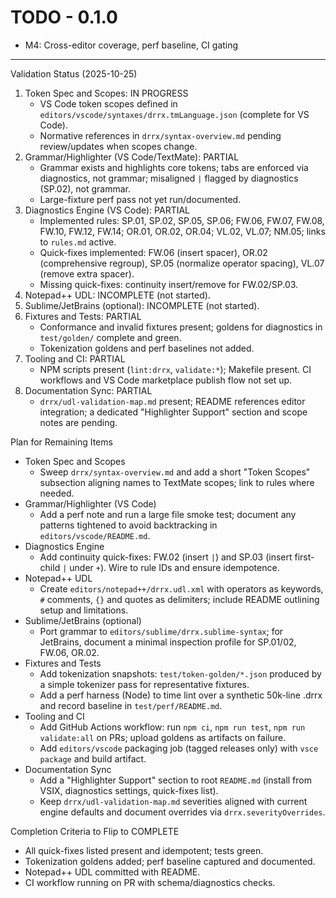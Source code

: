 # TODO - 0.1.0

- M4: Cross-editor coverage, perf baseline, CI gating

---

Validation Status (2025-10-25)

1) Token Spec and Scopes: IN PROGRESS
   - VS Code token scopes defined in `editors/vscode/syntaxes/drrx.tmLanguage.json` (complete for VS Code).
   - Normative references in `drrx/syntax-overview.md` pending review/updates when scopes change.
2) Grammar/Highlighter (VS Code/TextMate): PARTIAL
   - Grammar exists and highlights core tokens; tabs are enforced via diagnostics, not grammar; misaligned `|` flagged by diagnostics (SP.02), not grammar.
   - Large-fixture perf pass not yet run/documented.
3) Diagnostics Engine (VS Code): PARTIAL
   - Implemented rules: SP.01, SP.02, SP.05, SP.06; FW.06, FW.07, FW.08, FW.10, FW.12, FW.14; OR.01, OR.02, OR.04; VL.02, VL.07; NM.05; links to `rules.md` active.
   - Quick-fixes implemented: FW.06 (insert spacer), OR.02 (comprehensive regroup), SP.05 (normalize operator spacing), VL.07 (remove extra spacer).
   - Missing quick-fixes: continuity insert/remove for FW.02/SP.03.
4) Notepad++ UDL: INCOMPLETE (not started).
5) Sublime/JetBrains (optional): INCOMPLETE (not started).
6) Fixtures and Tests: PARTIAL
   - Conformance and invalid fixtures present; goldens for diagnostics in `test/golden/` complete and green.
   - Tokenization goldens and perf baselines not added.
7) Tooling and CI: PARTIAL
   - NPM scripts present (`lint:drrx`, `validate:*`); Makefile present. CI workflows and VS Code marketplace publish flow not set up.
8) Documentation Sync: PARTIAL
   - `drrx/udl-validation-map.md` present; README references editor integration; a dedicated "Highlighter Support" section and scope notes are pending.

Plan for Remaining Items
- Token Spec and Scopes
  - Sweep `drrx/syntax-overview.md` and add a short "Token Scopes" subsection aligning names to TextMate scopes; link to rules where needed.
- Grammar/Highlighter (VS Code)
  - Add a perf note and run a large file smoke test; document any patterns tightened to avoid backtracking in `editors/vscode/README.md`.
- Diagnostics Engine
  - Add continuity quick-fixes: FW.02 (insert `|`) and SP.03 (insert first-child `|` under `+`). Wire to rule IDs and ensure idempotence.
- Notepad++ UDL
  - Create `editors/notepad++/drrx.udl.xml` with operators as keywords, `#` comments, `{}` and quotes as delimiters; include README outlining setup and limitations.
- Sublime/JetBrains (optional)
  - Port grammar to `editors/sublime/drrx.sublime-syntax`; for JetBrains, document a minimal inspection profile for SP.01/02, FW.06, OR.02.
- Fixtures and Tests
  - Add tokenization snapshots: `test/token-golden/*.json` produced by a simple tokenizer pass for representative fixtures.
  - Add a perf harness (Node) to time lint over a synthetic 50k-line .drrx and record baseline in `test/perf/README.md`.
- Tooling and CI
  - Add GitHub Actions workflow: run `npm ci`, `npm run test`, `npm run validate:all` on PRs; upload goldens as artifacts on failure.
  - Add `editors/vscode` packaging job (tagged releases only) with `vsce package` and build artifact.
- Documentation Sync
  - Add a "Highlighter Support" section to root `README.md` (install from VSIX, diagnostics settings, quick-fixes list).
  - Keep `drrx/udl-validation-map.md` severities aligned with current engine defaults and document overrides via `drrx.severityOverrides`.

Completion Criteria to Flip to COMPLETE
- All quick-fixes listed present and idempotent; tests green.
- Tokenization goldens added; perf baseline captured and documented.
- Notepad++ UDL committed with README.
- CI workflow running on PR with schema/diagnostics checks.
